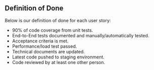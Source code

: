 ## Definition of Done

Below is our definition of done for each user story:

* 90% of code coverage from unit tests.
* End-to-End tests documented and manually/automatically tested.
* Acceptance criteria is met.
* Performance/load test passed.
* Technical documents are updated.
* Latest code pushed to staging environment.
* Code reviewed by at least one other person.


